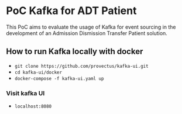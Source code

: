 # PoC Kafka for ADT Patient

This PoC aims to evaluate the usage of Kafka for event sourcing in the development of an Admission Dismission Transfer Patient solution.

## How to run Kafka locally with docker
- `git clone https://github.com/provectus/kafka-ui.git`
- `cd kafka-ui/docker`
- `docker-compose -f kafka-ui.yaml up`

### Visit kafka UI
- `localhost:8080`